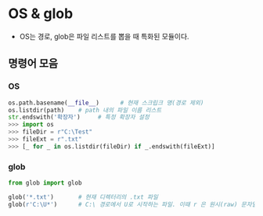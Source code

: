 # OS & glob

- OS는 경로, glob은 파일 리스트를 뽑을 때 특화된 모듈이다.

## 명령어 모음

### OS

```python
os.path.basename(__file__)		# 현재 스크립크 명(경로 제외)
os.listdir(path) 	# path 내의 파일 이름 리스트
str.endswith('확장자')		# 특정 확장자 설정
>>> import os
>>> fileDir = r"C:\Test"
>>> fileExt = r".txt"
>>> [_ for _ in os.listdir(fileDir) if _.endswith(fileExt)]
```

### glob

```python
from glob import glob
```

```python
glob('*.txt')		# 현재 디렉터리의 .txt 파일
glob(r'C:\U*')		# C:\ 경로에서 U로 시작하는 파일. 이때 r 은 원시(raw) 문자열
```

